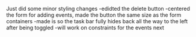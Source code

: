 Just did some minor styling changes
-edidted the delete button
-centered the form for adding events, made the button the same size as the form containers
-made is so the task bar fully hides back all the way to the left after being toggled
-will work on constraints for the events next
